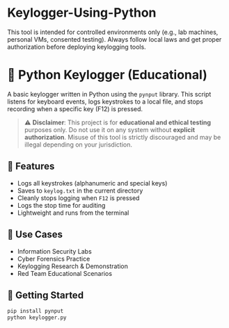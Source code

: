 # Keylogger-Using-Python
This tool is intended for controlled environments only (e.g., lab machines, personal VMs, consented testing). Always follow local laws and get proper authorization before deploying keylogging tools.

# 🔐 Python Keylogger (Educational)

A basic keylogger written in Python using the `pynput` library. This script listens for keyboard events, logs keystrokes to a local file, and stops recording when a specific key (F12) is pressed.

> ⚠️ **Disclaimer**: This project is for **educational and ethical testing** purposes only. Do not use it on any system without **explicit authorization**. Misuse of this tool is strictly discouraged and may be illegal depending on your jurisdiction.

## 🔧 Features

- Logs all keystrokes (alphanumeric and special keys)
- Saves to `keylog.txt` in the current directory
- Cleanly stops logging when `F12` is pressed
- Logs the stop time for auditing
- Lightweight and runs from the terminal

## 🧪 Use Cases

- Information Security Labs
- Cyber Forensics Practice
- Keylogging Research & Demonstration
- Red Team Educational Scenarios

## 🚀 Getting Started

```bash
pip install pynput
python keylogger.py
